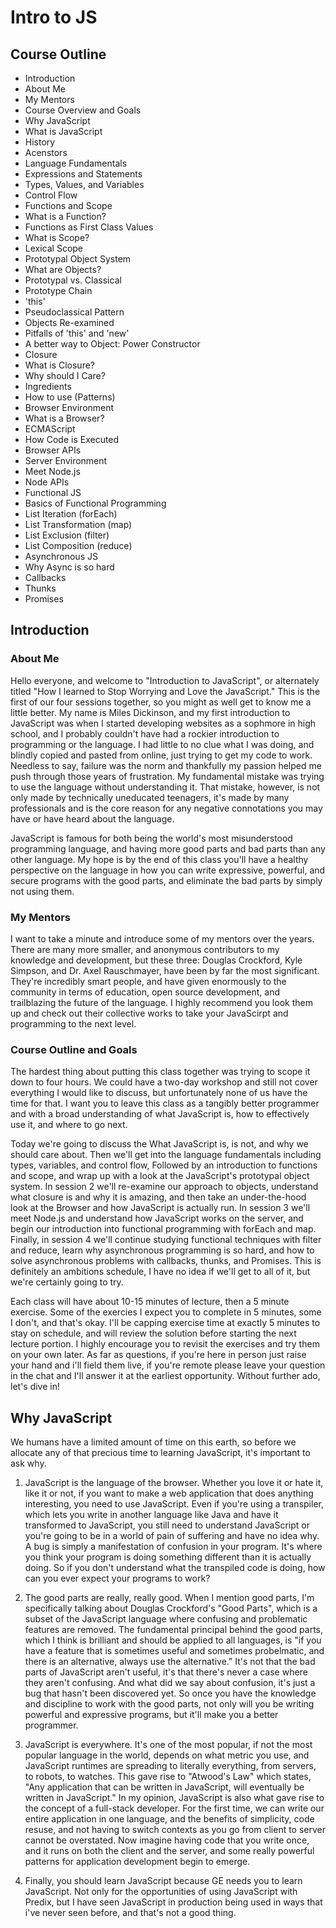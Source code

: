 # Intro to JS

## Course Outline
 - Introduction
  - About Me
  - My Mentors
  - Course Overview and Goals
 - Why JavaScript
 - What is JavaScript
  - History
  - Acenstors
 - Language Fundamentals
  - Expressions and Statements
  - Types, Values, and Variables
  - Control Flow
 - Functions and Scope
  - What is a Function?
  - Functions as First Class Values
  - What is Scope?
  - Lexical Scope
 - Prototypal Object System
  - What are Objects?
  - Prototypal vs. Classical
  - Prototype Chain
  - 'this'
  - Pseudoclassical Pattern
 - Objects Re-examined
  - Pitfalls of 'this' and 'new'
  - A better way to Object: Power Constructor
 - Closure
  - What is Closure?
  - Why should I Care?
  - Ingredients
  - How to use (Patterns)
 - Browser Environment
  - What is a Browser?
  - ECMAScript
  - How Code is Executed
  - Browser APIs
 - Server Environment
  - Meet Node.js
  - Node APIs
 - Functional JS
  - Basics of Functional Programming
  - List Iteration (forEach)
  - List Transformation (map)
  - List Exclusion (filter)
  - List Composition (reduce)
 - Asynchronous JS
  - Why Async is so hard
  - Callbacks
  - Thunks
  - Promises

## Introduction

### About Me

Hello everyone, and welcome to "Introduction to JavaScript", or alternately titled "How I learned to Stop Worrying and Love the JavaScript." This is the first of our four sessions together, so you might as well get to know me a little better. My name is Miles Dickinson, and my first introduction to JavaScript was when I started developing websites as a sophmore in high school, and I probably couldn't have had a rockier introduction to programming or the language. I had little to no clue what I was doing, and blindly copied and pasted from online, just trying to get my code to work. Needless to say, failure was the norm and thankfully my passion helped me push through those years of frustration. My fundamental mistake was trying to use the language without understanding it. That mistake, however, is not only made by technically uneducated teenagers, it's made by many professionals and is the core reason for any negative connotations you may have or have heard about the language.

JavaScript is famous for both being the world's most misunderstood programming language, and having more good parts and bad parts than any other language. My hope is by the end of this class you'll have a healthy perspective on the language in how you can write expressive, powerful, and secure programs with the good parts, and eliminate the bad parts by simply not using them.

### My Mentors

I want to take a minute and introduce some of my mentors over the years. There are many more smaller, and anonymous contributors to my knowledge and development, but these three: Douglas Crockford, Kyle Simpson, and Dr. Axel Rauschmayer, have been by far the most significant. They're incredibly smart people, and have given enormously to the community in terms of education, open source development, and trailblazing the future of the language. I highly recommend you look them up and check out their collective works to take your JavaScirpt and programming to the next level.

### Course Outline and Goals

The hardest thing about putting this class together was trying to scope it down to four hours. We could have a two-day workshop and still not cover everything I would like to discuss, but unfortunately none of us have the time for that. I want you to leave this class as a tangibly better programmer and with a broad understanding of what JavaScript is, how to effectively use it, and where to go next.

Today we're going to discuss the What JavaScript is, is not, and why we should care about. Then we'll get into the language fundamentals including types, variables, and control flow, Followed by an introduction to functions and scope, and wrap up with a look at the JavaScript's prototypal object system. In session 2 we'll re-examine our approach to objects, understand what closure is and why it is amazing, and then take an under-the-hood look at the Browser and how JavaScript is actually run. In session 3 we'll meet Node.js and understand how JavaScript works on the server, and begin our introduction into functional programming with forEach and map. Finally, in session 4 we'll continue studying functional techniques with filter and reduce, learn why asynchronous programming is so hard, and how to solve asynchronous problems with callbacks, thunks, and Promises. This is definitely an ambitions schedule, I have no idea if we'll get to all of it, but we're certainly going to try.

Each class will have about 10-15 minutes of lecture, then a 5 minute exercise. Some of the exercies I expect you to complete in 5 minutes, some I don't, and that's okay. I'll be capping exercise time at exactly 5 minutes to stay on schedule, and will review the solution before starting the next lecture portion. I highly encourage you to revisit the exercises and try them on your own later. As far as questions, if you're here in person just raise your hand and i'll field them live, if you're remote please leave your question in the chat and I'll answer it at the earliest opportunity. Without further ado, let's dive in!

## Why JavaScript

We humans have a limited amount of time on this earth, so before we allocate any of that precious time to learning JavaScript, it's important to ask why.

1. JavaScript is the language of the browser. Whether you love it or hate it, like it or not, if you want to make a web application that does anything interesting, you need to use JavaScript. Even if you're using a transpiler, which lets you write in another language like Java and have it transformed to JavaScript, you still need to understand JavaScript or you're going to be in a world of pain of suffering and have no idea why. A bug is simply a manifestation of confusion in your program. It's where you think your program is doing something different than it is actually doing. So if you don't understand what the transpiled code is doing, how can you ever expect your programs to work?

2. The good parts are really, really good. When I mention good parts, I'm specifically talking about Douglas Crockford's "Good Parts", which is a subset of the JavaScript language where confusing and problematic features are removed. The fundamental principal behind the good parts, which I think is brilliant and should be applied to all languages, is "if you have a feature that is sometimes useful and sometimes probelmatic, and there is an alternative, always use the alternative." It's not that the bad parts of JavaScript aren't useful, it's that there's never a case where they aren't confusing. And what did we say about confusion, it's just a bug that hasn't been discovered yet. So once you have the knowledge and discipline to work with the good parts, not only will you be writing powerful and expressive programs, but it'll make you a better programmer.

3. JavaScript is everywhere. It's one of the most popular, if not the most popular language in the world, depends on what metric you use, and JavaScript runtimes are spreading to literally everything, from servers, to robots, to watches. This gave rise to "Atwood's Law" which states, "Any application that can be written in JavaScript, will eventually be written in JavaScript." In my opinion, JavaScript is also what gave rise to the concept of a full-stack developer. For the first time, we can write our entire application in one language, and the benefits of simplicity, code resuse, and not having to switch contexts as you go from client to server cannot be overstated. Now imagine having code that you write once, and it runs on both the client and the server, and some really powerful patterns for application development begin to emerge.

4. Finally, you should learn JavaScript because GE needs you to learn JavaScript. Not only for the opportunities of using JavaScript with Predix, but I have seen JavaScript in production being used in ways that i've never seen before, and that's not a good thing.
